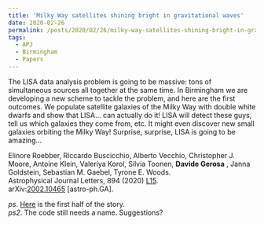 ```yaml
---
title: 'Milky Way satellites shining bright in gravitational waves'
date: 2020-02-26
permalink: /posts/2020/02/26/milky-way-satellites-shining-bright-in-gravitational-waves
tags:
  - APJ
  - Birmingham
  - Papers
---
```


The LISA data analysis problem is going to be massive: tons of simultaneous sources all together at the same time. In Birmingham we are developing a new scheme to tackle the problem, and here are the first outcomes. We populate satellite galaxies of the Milky Way with double white dwarfs and show that LISA… can actually do it! LISA will detect these guys, tell us which galaxies they come from, etc. It might even discover new small galaxies orbiting the Milky Way! Surprise, surprise, LISA is going to be amazing…

Elinore Roebber, Riccardo Buscicchio, Alberto Vecchio, Christopher J. Moore, Antoine Klein, Valeriya Korol, Silvia Toonen, **Davide Gerosa** , Janna Goldstein, Sebastian M. Gaebel, Tyrone E. Woods.  
Astrophysical Journal Letters, 894 (2020) [L15](<https://iopscience.iop.org/article/10.3847/2041-8213/ab8ac9>).  
arXiv:[2002.10465](<https://arxiv.org/abs/2002.10465>) [astro-ph.GA].

_ps_. [Here](<../../../../../index.html?p=3046>) is the first half of the story.  
_ps2_. The code still needs a name. Suggestions?

